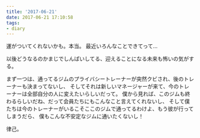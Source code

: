 ```yaml
---
title: '2017-06-21'
date: 2017-06-21 17:10:58
tags:
- diary
---
```

運がついてくれないかも。本当。
最近いろんなことできてって…

以後どうなるのかまじでしんぱいしてる、迎えることになる未来も怖いの気がする。

まず一つは、通ってるジムのプライバシートレーナーが突然クビされ、後のトレーナーも決まってないし、
そしてそれは新しいマネージャーが来て、今のトレーナーは全部自分の人に変えたいらしいだって。
僕から見れば、このジムも終わるらしいだね、だって会員たちにもこんなこと言えてくれないし、
そして僕たちは今のトレーナーがいるこそここのジムで通ってるわけよ、もう彼が行ってしまうだら、
僕もこんな不安定なジムに通いたくないし！

律己。
<!-- 还有就是，这事草甸太大了我决定用中文写
就是我们组的leader准备要跳槽去橙鹰了，然后就找人接替他嘛，
按照一般的思路的话，比方说是找组里的老司机接替或者找一个空降一个老司机
但是我们架构师兼项目经理简直脑洞大开到我怀疑他没有脑子

**他找了一个java让他3天精通前端来当我们leader**

呵呵

简直人神共愤，思路清奇有没有

我也想不通这个java是脑子哪个部分糊上了，好好的java不写，项目也不熟悉，
说前端就前端呐

极度怀疑不是人缘极差就是技术奇烂

不说了…他已经去7天精通react去了，祝他好运☺

而且我听我们架构师的说法好像是锅给我背，管归他管，我的天？我简直？？？

没毛病🙂

不说了准备暗中观察……观察效果不好我就准备换个坑加班了 -->